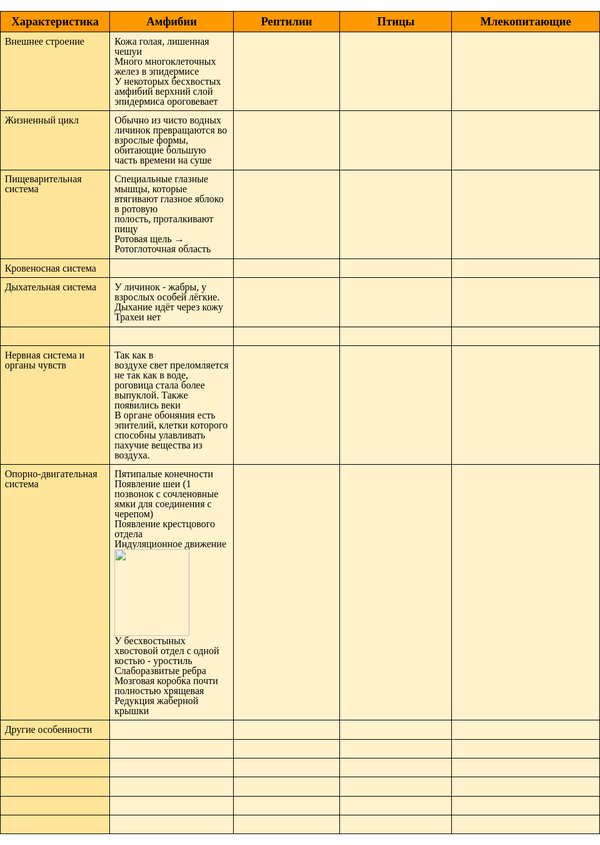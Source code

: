 <html><head><meta content="text/html; charset=UTF-8" http-equiv="content-type"><style type="text/css">@import url('https://themes.googleusercontent.com/fonts/css?kit=-lTUqgJg2dxbe4D7B5DEIMHlanHiFqaRh2uulaKcvVFzrgEfZuYWAr4gELPXGWb896xlbbE5D7Gw2o7jubnkMA');ol{margin:0;padding:0}table td,table th{padding:0}.c12{border-right-style:solid;padding:5pt 5pt 5pt 5pt;border-bottom-color:#000000;border-top-width:1pt;border-right-width:1pt;border-left-color:#000000;vertical-align:top;border-right-color:#000000;border-left-width:1pt;border-top-style:solid;background-color:#ff9900;border-left-style:solid;border-bottom-width:1pt;width:285.2pt;border-top-color:#000000;border-bottom-style:solid}.c10{border-right-style:solid;padding:5pt 5pt 5pt 5pt;border-bottom-color:#000000;border-top-width:1pt;border-right-width:1pt;border-left-color:#000000;vertical-align:top;border-right-color:#000000;border-left-width:1pt;border-top-style:solid;background-color:#fff2cc;border-left-style:solid;border-bottom-width:1pt;width:231.8pt;border-top-color:#000000;border-bottom-style:solid}.c4{border-right-style:solid;padding:5pt 5pt 5pt 5pt;border-bottom-color:#000000;border-top-width:1pt;border-right-width:1pt;border-left-color:#000000;vertical-align:top;border-right-color:#000000;border-left-width:1pt;border-top-style:solid;background-color:#ffe599;border-left-style:solid;border-bottom-width:1pt;width:153.8pt;border-top-color:#000000;border-bottom-style:solid}.c15{border-right-style:solid;padding:5pt 5pt 5pt 5pt;border-bottom-color:#000000;border-top-width:1pt;border-right-width:1pt;border-left-color:#000000;vertical-align:top;border-right-color:#000000;border-left-width:1pt;border-top-style:solid;background-color:#ff9900;border-left-style:solid;border-bottom-width:1pt;width:153.8pt;border-top-color:#000000;border-bottom-style:solid}.c17{border-right-style:solid;padding:5pt 5pt 5pt 5pt;border-bottom-color:#000000;border-top-width:1pt;border-right-width:1pt;border-left-color:#000000;vertical-align:top;border-right-color:#000000;border-left-width:1pt;border-top-style:solid;background-color:#ff9900;border-left-style:solid;border-bottom-width:1pt;width:234.8pt;border-top-color:#000000;border-bottom-style:solid}.c14{border-right-style:solid;padding:5pt 5pt 5pt 5pt;border-bottom-color:#000000;border-top-width:1pt;border-right-width:1pt;border-left-color:#000000;vertical-align:top;border-right-color:#000000;border-left-width:1pt;border-top-style:solid;background-color:#ff9900;border-left-style:solid;border-bottom-width:1pt;width:231.8pt;border-top-color:#000000;border-bottom-style:solid}.c8{border-right-style:solid;padding:5pt 5pt 5pt 5pt;border-bottom-color:#000000;border-top-width:1pt;border-right-width:1pt;border-left-color:#000000;vertical-align:top;border-right-color:#000000;border-left-width:1pt;border-top-style:solid;background-color:#fff2cc;border-left-style:solid;border-bottom-width:1pt;width:234.8pt;border-top-color:#000000;border-bottom-style:solid}.c0{border-right-style:solid;padding:5pt 5pt 5pt 5pt;border-bottom-color:#000000;border-top-width:1pt;border-right-width:1pt;border-left-color:#000000;vertical-align:top;border-right-color:#000000;border-left-width:1pt;border-top-style:solid;background-color:#fff2cc;border-left-style:solid;border-bottom-width:1pt;width:285.2pt;border-top-color:#000000;border-bottom-style:solid}.c1{color:#000000;font-weight:400;text-decoration:none;vertical-align:baseline;font-size:12pt;font-family:"Montserrat";font-style:normal}.c6{color:#000000;font-weight:500;text-decoration:none;vertical-align:baseline;font-size:12pt;font-family:"Montserrat";font-style:normal}.c9{color:#000000;font-weight:700;text-decoration:none;vertical-align:baseline;font-size:14pt;font-family:"Montserrat";font-style:normal}.c13{border-spacing:0;border-collapse:collapse;margin-right:auto}.c11{padding-top:0pt;padding-bottom:0pt;line-height:1.0;text-align:center}.c2{padding-top:0pt;padding-bottom:0pt;line-height:1.0;text-align:left}.c16{background-color:#ffffff;max-width:1190.6pt;padding:0pt 0pt 0pt 0pt}.c5{orphans:2;widows:2}.c3{height:12pt}.c7{height:0pt}.title{padding-top:24pt;color:#000000;font-weight:700;font-size:36pt;padding-bottom:6pt;font-family:"Montserrat";line-height:1.0;page-break-after:avoid;orphans:2;widows:2;text-align:left}.subtitle{padding-top:18pt;color:#666666;font-size:24pt;padding-bottom:4pt;font-family:"Georgia";line-height:1.0;page-break-after:avoid;font-style:italic;orphans:2;widows:2;text-align:left}li{color:#000000;font-size:12pt;font-family:"Montserrat"}p{margin:0;color:#000000;font-size:12pt;font-family:"Montserrat"}h1{padding-top:24pt;color:#000000;font-weight:700;font-size:24pt;padding-bottom:6pt;font-family:"Montserrat";line-height:1.0;page-break-after:avoid;orphans:2;widows:2;text-align:left}h2{padding-top:18pt;color:#000000;font-weight:700;font-size:18pt;padding-bottom:4pt;font-family:"Montserrat";line-height:1.0;page-break-after:avoid;orphans:2;widows:2;text-align:left}h3{padding-top:14pt;color:#000000;font-weight:700;font-size:14pt;padding-bottom:4pt;font-family:"Montserrat";line-height:1.0;page-break-after:avoid;orphans:2;widows:2;text-align:left}h4{padding-top:12pt;color:#000000;font-weight:700;font-size:12pt;padding-bottom:2pt;font-family:"Montserrat";line-height:1.0;page-break-after:avoid;orphans:2;widows:2;text-align:left}h5{padding-top:11pt;color:#000000;font-weight:700;font-size:11pt;padding-bottom:2pt;font-family:"Montserrat";line-height:1.0;page-break-after:avoid;orphans:2;widows:2;text-align:left}h6{padding-top:10pt;color:#000000;font-weight:700;font-size:10pt;padding-bottom:2pt;font-family:"Montserrat";line-height:1.0;page-break-after:avoid;orphans:2;widows:2;text-align:left}</style></head><body class="c16"><p class="c2 c5 c3"><span class="c1"></span></p><a id="t.4bfd6e3e7cd44aa2df40a8627b05438cf2d50c91"></a><a id="t.0"></a><table class="c13"><tbody><tr class="c7"><td class="c15" colspan="1" rowspan="1"><p class="c11"><span class="c9">&#1061;&#1072;&#1088;&#1072;&#1082;&#1090;&#1077;&#1088;&#1080;&#1089;&#1090;&#1080;&#1082;&#1072;</span></p></td><td class="c17" colspan="1" rowspan="1"><p class="c11"><span class="c9">&#1040;&#1084;&#1092;&#1080;&#1073;&#1080;&#1080;</span></p></td><td class="c14" colspan="1" rowspan="1"><p class="c11"><span class="c9">&#1056;&#1077;&#1087;&#1090;&#1080;&#1083;&#1080;&#1080;</span></p></td><td class="c12" colspan="1" rowspan="1"><p class="c11"><span class="c9">&#1055;&#1090;&#1080;&#1094;&#1099;</span></p></td><td class="c12" colspan="1" rowspan="1"><p class="c11"><span class="c9">&#1052;&#1083;&#1077;&#1082;&#1086;&#1087;&#1080;&#1090;&#1072;&#1102;&#1097;&#1080;&#1077;</span></p></td></tr><tr class="c7"><td class="c4" colspan="1" rowspan="1"><p class="c2"><span class="c6">&#1042;&#1085;&#1077;&#1096;&#1085;&#1077;&#1077; &#1089;&#1090;&#1088;&#1086;&#1077;&#1085;&#1080;&#1077;</span></p></td><td class="c8" colspan="1" rowspan="1"><p class="c2"><span class="c1">&#1050;&#1086;&#1078;&#1072; &#1075;&#1086;&#1083;&#1072;&#1103;, &#1083;&#1080;&#1096;&#1077;&#1085;&#1085;&#1072;&#1103; &#1095;&#1077;&#1096;&#1091;&#1080;</span></p><p class="c2"><span class="c1">&#1052;&#1085;&#1086;&#1075;&#1086; &#1084;&#1085;&#1086;&#1075;&#1086;&#1082;&#1083;&#1077;&#1090;&#1086;&#1095;&#1085;&#1099;&#1093; &#1078;&#1077;&#1083;&#1077;&#1079; &#1074; &#1101;&#1087;&#1080;&#1076;&#1077;&#1088;&#1084;&#1080;&#1089;&#1077;</span></p><p class="c2"><span class="c1">&#1059; &#1085;&#1077;&#1082;&#1086;&#1090;&#1086;&#1088;&#1099;&#1093; &#1073;&#1077;&#1089;&#1093;&#1074;&#1086;&#1089;&#1090;&#1099;&#1093; &#1072;&#1084;&#1092;&#1080;&#1073;&#1080;&#1081; &#1074;&#1077;&#1088;&#1093;&#1085;&#1080;&#1081; &#1089;&#1083;&#1086;&#1081; &#1101;&#1087;&#1080;&#1076;&#1077;&#1088;&#1084;&#1080;&#1089;&#1072; &#1086;&#1088;&#1086;&#1075;&#1086;&#1074;&#1077;&#1074;&#1072;&#1077;&#1090;</span></p></td><td class="c10" colspan="1" rowspan="1"><p class="c2 c3"><span class="c1"></span></p></td><td class="c0" colspan="1" rowspan="1"><p class="c2 c3"><span class="c1"></span></p></td><td class="c0" colspan="1" rowspan="1"><p class="c2 c3"><span class="c1"></span></p></td></tr><tr class="c7"><td class="c4" colspan="1" rowspan="1"><p class="c2"><span class="c6">&#1046;&#1080;&#1079;&#1085;&#1077;&#1085;&#1085;&#1099;&#1081; &#1094;&#1080;&#1082;&#1083;</span></p></td><td class="c8" colspan="1" rowspan="1"><p class="c2"><span class="c1">&#1054;&#1073;&#1099;&#1095;&#1085;&#1086; &#1080;&#1079; &#1095;&#1080;&#1089;&#1090;&#1086; &#1074;&#1086;&#1076;&#1085;&#1099;&#1093; &#1083;&#1080;&#1095;&#1080;&#1085;&#1086;&#1082; &#1087;&#1088;&#1077;&#1074;&#1088;&#1072;&#1097;&#1072;&#1102;&#1090;&#1089;&#1103; &#1074;&#1086; &#1074;&#1079;&#1088;&#1086;&#1089;&#1083;&#1099;&#1077; &#1092;&#1086;&#1088;&#1084;&#1099;, &#1086;&#1073;&#1080;&#1090;&#1072;&#1102;&#1097;&#1080;&#1077; &#1073;&#1086;&#1083;&#1100;&#1096;&#1091;&#1102; &#1095;&#1072;&#1089;&#1090;&#1100; &#1074;&#1088;&#1077;&#1084;&#1077;&#1085;&#1080; &#1085;&#1072; &#1089;&#1091;&#1096;&#1077;</span></p></td><td class="c10" colspan="1" rowspan="1"><p class="c2 c3"><span class="c1"></span></p></td><td class="c0" colspan="1" rowspan="1"><p class="c2 c3"><span class="c1"></span></p></td><td class="c0" colspan="1" rowspan="1"><p class="c2 c3"><span class="c1"></span></p></td></tr><tr class="c7"><td class="c4" colspan="1" rowspan="1"><p class="c2"><span class="c6">&#1055;&#1080;&#1097;&#1077;&#1074;&#1072;&#1088;&#1080;&#1090;&#1077;&#1083;&#1100;&#1085;&#1072;&#1103; &#1089;&#1080;&#1089;&#1090;&#1077;&#1084;&#1072;</span></p></td><td class="c8" colspan="1" rowspan="1"><p class="c2 c5"><span class="c1">&#1057;&#1087;&#1077;&#1094;&#1080;&#1072;&#1083;&#1100;&#1085;&#1099;&#1077; &#1075;&#1083;&#1072;&#1079;&#1085;&#1099;&#1077; &#1084;&#1099;&#1096;&#1094;&#1099;, &#1082;&#1086;&#1090;&#1086;&#1088;&#1099;&#1077; &#1074;&#1090;&#1103;&#1075;&#1080;&#1074;&#1072;&#1102;&#1090; &#1075;&#1083;&#1072;&#1079;&#1085;&#1086;&#1077; &#1103;&#1073;&#1083;&#1086;&#1082;&#1086; &#1074; &#1088;&#1086;&#1090;&#1086;&#1074;&#1091;&#1102;</span></p><p class="c2 c5"><span class="c1">&#1087;&#1086;&#1083;&#1086;&#1089;&#1090;&#1100;, &#1087;&#1088;&#1086;&#1090;&#1072;&#1083;&#1082;&#1080;&#1074;&#1072;&#1102;&#1090; &#1087;&#1080;&#1097;&#1091;</span></p><p class="c2 c5"><span class="c1">&#1056;&#1086;&#1090;&#1086;&#1074;&#1072;&#1103; &#1097;&#1077;&#1083;&#1100; &rarr; &#1056;&#1086;&#1090;&#1086;&#1075;&#1083;&#1086;&#1090;&#1086;&#1095;&#1085;&#1072;&#1103; &#1086;&#1073;&#1083;&#1072;&#1089;&#1090;&#1100;</span></p></td><td class="c10" colspan="1" rowspan="1"><p class="c2 c3"><span class="c1"></span></p></td><td class="c0" colspan="1" rowspan="1"><p class="c2 c3"><span class="c1"></span></p></td><td class="c0" colspan="1" rowspan="1"><p class="c2 c3"><span class="c1"></span></p></td></tr><tr class="c7"><td class="c4" colspan="1" rowspan="1"><p class="c2"><span class="c6">&#1050;&#1088;&#1086;&#1074;&#1077;&#1085;&#1086;&#1089;&#1085;&#1072;&#1103; &#1089;&#1080;&#1089;&#1090;&#1077;&#1084;&#1072;</span></p></td><td class="c8" colspan="1" rowspan="1"><p class="c2 c3"><span class="c1"></span></p></td><td class="c10" colspan="1" rowspan="1"><p class="c2 c3"><span class="c1"></span></p></td><td class="c0" colspan="1" rowspan="1"><p class="c2 c3"><span class="c1"></span></p></td><td class="c0" colspan="1" rowspan="1"><p class="c2 c3"><span class="c1"></span></p></td></tr><tr class="c7"><td class="c4" colspan="1" rowspan="1"><p class="c2"><span class="c6">&#1044;&#1099;&#1093;&#1072;&#1090;&#1077;&#1083;&#1100;&#1085;&#1072;&#1103; &#1089;&#1080;&#1089;&#1090;&#1077;&#1084;&#1072;</span></p></td><td class="c8" colspan="1" rowspan="1"><p class="c2"><span class="c1">&#1059; &#1083;&#1080;&#1095;&#1080;&#1085;&#1086;&#1082; - &#1078;&#1072;&#1073;&#1088;&#1099;, &#1091; &#1074;&#1079;&#1088;&#1086;&#1089;&#1083;&#1099;&#1093; &#1086;&#1089;&#1086;&#1073;&#1077;&#1081; &#1083;&#1105;&#1075;&#1082;&#1080;&#1077;.</span></p><p class="c2"><span class="c1">&#1044;&#1099;&#1093;&#1072;&#1085;&#1080;&#1077; &#1080;&#1076;&#1105;&#1090; &#1095;&#1077;&#1088;&#1077;&#1079; &#1082;&#1086;&#1078;&#1091;</span></p><p class="c2"><span class="c1">&#1058;&#1088;&#1072;&#1093;&#1077;&#1080; &#1085;&#1077;&#1090;</span></p></td><td class="c10" colspan="1" rowspan="1"><p class="c2 c3"><span class="c1"></span></p></td><td class="c0" colspan="1" rowspan="1"><p class="c2 c3"><span class="c1"></span></p></td><td class="c0" colspan="1" rowspan="1"><p class="c2 c3"><span class="c1"></span></p></td></tr><tr class="c7"><td class="c4" colspan="1" rowspan="1"><p class="c2 c3"><span class="c6"></span></p></td><td class="c8" colspan="1" rowspan="1"><p class="c2 c3"><span class="c1"></span></p></td><td class="c10" colspan="1" rowspan="1"><p class="c2 c3"><span class="c1"></span></p></td><td class="c0" colspan="1" rowspan="1"><p class="c2 c3"><span class="c1"></span></p></td><td class="c0" colspan="1" rowspan="1"><p class="c2 c3"><span class="c1"></span></p></td></tr><tr class="c7"><td class="c4" colspan="1" rowspan="1"><p class="c2"><span class="c6">&#1053;&#1077;&#1088;&#1074;&#1085;&#1072;&#1103; &#1089;&#1080;&#1089;&#1090;&#1077;&#1084;&#1072; &#1080; &#1086;&#1088;&#1075;&#1072;&#1085;&#1099; &#1095;&#1091;&#1074;&#1089;&#1090;&#1074;</span></p></td><td class="c8" colspan="1" rowspan="1"><p class="c2 c5"><span class="c1">&#1058;&#1072;&#1082; &#1082;&#1072;&#1082; &#1074;</span></p><p class="c2 c5"><span class="c1">&#1074;&#1086;&#1079;&#1076;&#1091;&#1093;&#1077; &#1089;&#1074;&#1077;&#1090; &#1087;&#1088;&#1077;&#1083;&#1086;&#1084;&#1083;&#1103;&#1077;&#1090;&#1089;&#1103; &#1085;&#1077; &#1090;&#1072;&#1082; &#1082;&#1072;&#1082; &#1074; &#1074;&#1086;&#1076;&#1077;, &#1088;&#1086;&#1075;&#1086;&#1074;&#1080;&#1094;&#1072; &#1089;&#1090;&#1072;&#1083;&#1072; &#1073;&#1086;&#1083;&#1077;&#1077; &#1074;&#1099;&#1087;&#1091;&#1082;&#1083;&#1086;&#1081;. &#1058;&#1072;&#1082;&#1078;&#1077; &#1087;&#1086;&#1103;&#1074;&#1080;&#1083;&#1080;&#1089;&#1100; &#1074;&#1077;&#1082;&#1080;</span></p><p class="c2 c5"><span class="c1">&#1042; &#1086;&#1088;&#1075;&#1072;&#1085;&#1077; &#1086;&#1073;&#1086;&#1085;&#1103;&#1085;&#1080;&#1103; &#1077;&#1089;&#1090;&#1100; &#1101;&#1087;&#1080;&#1090;&#1077;&#1083;&#1080;&#1081;, &#1082;&#1083;&#1077;&#1090;&#1082;&#1080; &#1082;&#1086;&#1090;&#1086;&#1088;&#1086;&#1075;&#1086; &#1089;&#1087;&#1086;&#1089;&#1086;&#1073;&#1085;&#1099; &#1091;&#1083;&#1072;&#1074;&#1083;&#1080;&#1074;&#1072;&#1090;&#1100;</span></p><p class="c2 c5"><span class="c1">&#1087;&#1072;&#1093;&#1091;&#1095;&#1080;&#1077; &#1074;&#1077;&#1097;&#1077;&#1089;&#1090;&#1074;&#1072; &#1080;&#1079; &#1074;&#1086;&#1079;&#1076;&#1091;&#1093;&#1072;.</span></p></td><td class="c10" colspan="1" rowspan="1"><p class="c2 c3"><span class="c1"></span></p></td><td class="c0" colspan="1" rowspan="1"><p class="c2 c3"><span class="c1"></span></p></td><td class="c0" colspan="1" rowspan="1"><p class="c2 c3"><span class="c1"></span></p></td></tr><tr class="c7"><td class="c4" colspan="1" rowspan="1"><p class="c2"><span class="c6">&#1054;&#1087;&#1086;&#1088;&#1085;&#1086;-&#1076;&#1074;&#1080;&#1075;&#1072;&#1090;&#1077;&#1083;&#1100;&#1085;&#1072;&#1103; &#1089;&#1080;&#1089;&#1090;&#1077;&#1084;&#1072;</span></p></td><td class="c8" colspan="1" rowspan="1"><p class="c2"><span class="c1">&#1055;&#1103;&#1090;&#1080;&#1087;&#1072;&#1083;&#1099;&#1077; &#1082;&#1086;&#1085;&#1077;&#1095;&#1085;&#1086;&#1089;&#1090;&#1080;</span></p><p class="c2"><span class="c1">&#1055;&#1086;&#1103;&#1074;&#1083;&#1077;&#1085;&#1080;&#1077; &#1096;&#1077;&#1080; (1 &#1087;&#1086;&#1079;&#1074;&#1086;&#1085;&#1086;&#1082; &#1089; &#1089;&#1086;&#1095;&#1083;&#1077;&#1085;&#1086;&#1074;&#1085;&#1099;&#1077; &#1103;&#1084;&#1082;&#1080; &#1076;&#1083;&#1103; &#1089;&#1086;&#1077;&#1076;&#1080;&#1085;&#1077;&#1085;&#1080;&#1103; &#1089; &#1095;&#1077;&#1088;&#1077;&#1087;&#1086;&#1084;)</span></p><p class="c2"><span class="c1">&#1055;&#1086;&#1103;&#1074;&#1083;&#1077;&#1085;&#1080;&#1077; &#1082;&#1088;&#1077;&#1089;&#1090;&#1094;&#1086;&#1074;&#1086;&#1075;&#1086; &#1086;&#1090;&#1076;&#1077;&#1083;&#1072;</span></p><p class="c2"><span>&#1048;&#1085;&#1076;&#1091;&#1083;&#1103;&#1094;&#1080;&#1086;&#1085;&#1085;&#1086;&#1077; &#1076;&#1074;&#1080;&#1078;&#1077;&#1085;&#1080;&#1077;</span></p><p class="c2"><span style="overflow: hidden; display: inline-block; margin: 0.00px 0.00px; border: 0.00px solid #000000; transform: rotate(0.00rad) translateZ(0px); -webkit-transform: rotate(0.00rad) translateZ(0px); width: 119.50px; height: 138.93px;"><img alt="" src="[images/image1.png](view-source:file:///C:/Users/Igor/AppData/Local/Temp/Temp1_%D0%9F%D0%BE%D0%B4%D1%80%D0%BE%D0%B1%D0%BD%D0%B0%D1%8F%20%D1%82%D0%B0%D0%B1%D0%BB%D0%B8%D1%86%D0%B0%20%D0%BF%D0%BE%D0%B7%D0%B2%D0%BE%D0%BD%D0%BE%D1%87%D0%BD%D1%8B%D1%85%20(%D0%BA%D1%80%D0%BE%D0%BC%D0%B5%20%D0%BB%D0%B0%D0%BD%D1%86%D0%B5%D1%82%D0%BD%D0%B8%D0%BA%D0%BE%D0%B2%20%D0%B8%20%D1%80%D1%8B%D0%B1).zip/images/image1.png)" style="width: 119.50px; height: 138.93px; margin-left: 0.00px; margin-top: 0.00px; transform: rotate(0.00rad) translateZ(0px); -webkit-transform: rotate(0.00rad) translateZ(0px);" title=""></span></p><p class="c2"><span class="c1">&#1059; &#1073;&#1077;&#1089;&#1093;&#1074;&#1086;&#1089;&#1090;&#1099;&#1085;&#1099;&#1093; &#1093;&#1074;&#1086;&#1089;&#1090;&#1086;&#1074;&#1086;&#1081; &#1086;&#1090;&#1076;&#1077;&#1083; &#1089; &#1086;&#1076;&#1085;&#1086;&#1081; &#1082;&#1086;&#1089;&#1090;&#1100;&#1102; - &#1091;&#1088;&#1086;&#1089;&#1090;&#1080;&#1083;&#1100;</span></p><p class="c2"><span class="c1">&#1057;&#1083;&#1072;&#1073;&#1086;&#1088;&#1072;&#1079;&#1074;&#1080;&#1090;&#1099;&#1077; &#1088;&#1077;&#1073;&#1088;&#1072;</span></p><p class="c2"><span class="c1">&#1052;&#1086;&#1079;&#1075;&#1086;&#1074;&#1072;&#1103; &#1082;&#1086;&#1088;&#1086;&#1073;&#1082;&#1072; &#1087;&#1086;&#1095;&#1090;&#1080; &#1087;&#1086;&#1083;&#1085;&#1086;&#1089;&#1090;&#1100;&#1102; &#1093;&#1088;&#1103;&#1097;&#1077;&#1074;&#1072;&#1103;</span></p><p class="c2"><span class="c1">&#1056;&#1077;&#1076;&#1091;&#1082;&#1094;&#1080;&#1103; &#1078;&#1072;&#1073;&#1077;&#1088;&#1085;&#1086;&#1081; &#1082;&#1088;&#1099;&#1096;&#1082;&#1080;</span></p></td><td class="c10" colspan="1" rowspan="1"><p class="c2 c3"><span class="c1"></span></p></td><td class="c0" colspan="1" rowspan="1"><p class="c2 c3"><span class="c1"></span></p></td><td class="c0" colspan="1" rowspan="1"><p class="c2 c3"><span class="c1"></span></p></td></tr><tr class="c7"><td class="c4" colspan="1" rowspan="1"><p class="c2"><span class="c6">&#1044;&#1088;&#1091;&#1075;&#1080;&#1077; &#1086;&#1089;&#1086;&#1073;&#1077;&#1085;&#1085;&#1086;&#1089;&#1090;&#1080;</span></p></td><td class="c8" colspan="1" rowspan="1"><p class="c2 c3"><span class="c1"></span></p></td><td class="c10" colspan="1" rowspan="1"><p class="c2 c3"><span class="c1"></span></p></td><td class="c0" colspan="1" rowspan="1"><p class="c2 c3"><span class="c1"></span></p></td><td class="c0" colspan="1" rowspan="1"><p class="c2 c3"><span class="c1"></span></p></td></tr><tr class="c7"><td class="c4" colspan="1" rowspan="1"><p class="c2 c3"><span class="c6"></span></p></td><td class="c8" colspan="1" rowspan="1"><p class="c2 c3"><span class="c1"></span></p></td><td class="c10" colspan="1" rowspan="1"><p class="c2 c3"><span class="c1"></span></p></td><td class="c0" colspan="1" rowspan="1"><p class="c2 c3"><span class="c1"></span></p></td><td class="c0" colspan="1" rowspan="1"><p class="c2 c3"><span class="c1"></span></p></td></tr><tr class="c7"><td class="c4" colspan="1" rowspan="1"><p class="c2 c3"><span class="c6"></span></p></td><td class="c8" colspan="1" rowspan="1"><p class="c2 c3"><span class="c1"></span></p></td><td class="c10" colspan="1" rowspan="1"><p class="c2 c3"><span class="c1"></span></p></td><td class="c0" colspan="1" rowspan="1"><p class="c2 c3"><span class="c1"></span></p></td><td class="c0" colspan="1" rowspan="1"><p class="c2 c3"><span class="c1"></span></p></td></tr><tr class="c7"><td class="c4" colspan="1" rowspan="1"><p class="c2 c3"><span class="c6"></span></p></td><td class="c8" colspan="1" rowspan="1"><p class="c2 c3"><span class="c1"></span></p></td><td class="c10" colspan="1" rowspan="1"><p class="c2 c3"><span class="c1"></span></p></td><td class="c0" colspan="1" rowspan="1"><p class="c2 c3"><span class="c1"></span></p></td><td class="c0" colspan="1" rowspan="1"><p class="c2 c3"><span class="c1"></span></p></td></tr><tr class="c7"><td class="c4" colspan="1" rowspan="1"><p class="c2 c3"><span class="c6"></span></p></td><td class="c8" colspan="1" rowspan="1"><p class="c2 c3"><span class="c1"></span></p></td><td class="c10" colspan="1" rowspan="1"><p class="c2 c3"><span class="c1"></span></p></td><td class="c0" colspan="1" rowspan="1"><p class="c2 c3"><span class="c1"></span></p></td><td class="c0" colspan="1" rowspan="1"><p class="c2 c3"><span class="c1"></span></p></td></tr><tr class="c7"><td class="c4" colspan="1" rowspan="1"><p class="c2 c3"><span class="c6"></span></p></td><td class="c8" colspan="1" rowspan="1"><p class="c2 c3"><span class="c1"></span></p></td><td class="c10" colspan="1" rowspan="1"><p class="c2 c3"><span class="c1"></span></p></td><td class="c0" colspan="1" rowspan="1"><p class="c2 c3"><span class="c1"></span></p></td><td class="c0" colspan="1" rowspan="1"><p class="c2 c3"><span class="c1"></span></p></td></tr></tbody></table><p class="c2 c3 c5"><span class="c1"></span></p></body></html>